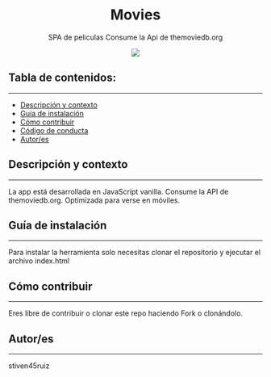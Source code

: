 
<h1 align="center"> Movies</h1>
<p align="center"> SPA de peliculas Consume la Api de themoviedb.org</p>
<p align="center"><img src="https://i.ibb.co/9rff9Ch/Dise-o-sin-t-tulo.jpg"/></p> 

## Tabla de contenidos:
---

- [Descripción y contexto](#descripción-y-contexto)
- [Guía de instalación](#guía-de-instalación)
- [Cómo contribuir](#cómo-contribuir)
- [Código de conducta](#código-de-conducta)
- [Autor/es](#autores)

## Descripción y contexto
---
La app está desarrollada en JavaScript vanilla. Consume la API de themoviedb.org. Optimizada para verse en móviles.
 	
## Guía de instalación
---
Para instalar la herramienta solo necesitas clonar el repositorio y ejecutar el archivo index.html

## Cómo contribuir
---
Eres libre de contribuir o clonar este repo haciendo Fork o clonándolo.

## Autor/es
---
stiven45ruiz
